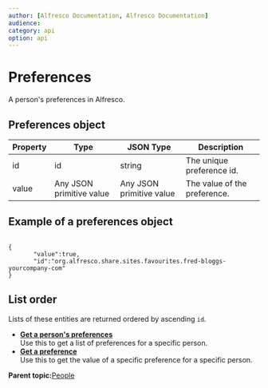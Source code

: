 ```yaml
---
author: [Alfresco Documentation, Alfresco Documentation]
audience: 
category: api
option: api
---
```


# Preferences

A person's preferences in Alfresco.

## Preferences object

|Property|Type|JSON Type|Description|
|--------|----|---------|-----------|
|id|id|string|The unique preference id.|
|value|Any JSON primitive value|Any JSON primitive value|The value of the preference.|

## Example of a preferences object

```

{
       "value":true,
       "id":"org.alfresco.share.sites.favourites.fred-bloggs-yourcompany-com"
}
```

## List order

Lists of these entities are returned ordered by ascending `id`.

-   **[Get a person's preferences](../../../pra/1/concepts/pra-people-get-preferences.md)**  
Use this to get a list of preferences for a specific person.
-   **[Get a preference](../../../pra/1/concepts/pra-people-get-preference.md)**  
Use this to get the value of a specific preference for a specific person.

**Parent topic:**[People](../../../pra/1/concepts/pra-people.md)


